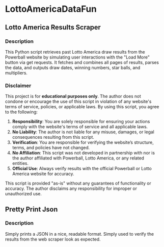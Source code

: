 # LottoAmericaDataFun

## Lotto America Results Scraper

### Description

This Python script retrieves past Lotto America draw results from the Powerball website by simulating user interactions with the "Load More" button via get requests. It fetches and combines all pages of results, parses the data, and outputs draw dates, winning numbers, star balls, and multipliers.

### Disclaimer

This project is for **educational purposes only**. The author does not condone or encourage the use of this script in violation of any website's terms of service, policies, or applicable laws. By using this script, you agree to the following:

1. **Responsibility**: You are solely responsible for ensuring your actions comply with the website's terms of service and all applicable laws.  
2. **No Liability**: The author is not liable for any misuse, damages, or legal consequences resulting from this script.  
3. **Verification**: You are responsible for verifying the website’s structure, terms, and policies have not changed.  
4. **No Affiliation**: This script was not developed in partnership with nor is the author affiliated with Powerball, Lotto America, or any related entities.  
5. **Official Use**: Always verify results with the official Powerball or Lotto America website for accuracy.  

This script is provided "as-is" without any guarantees of functionality or accuracy. The author disclaims any responsibility for improper or unauthorized use. 

## Pretty Print Json

### Description
Simply prints a JSON in a nice, readable format. Simply used to verify the results from the web scraper look as expected.
